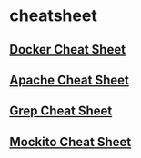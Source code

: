 # cheatsheet

## [Docker Cheat Sheet](docs/docker.md)
## [Apache Cheat Sheet](docs/apache.md)
## [Grep Cheat Sheet](docs/grep.md)
## [Mockito Cheat Sheet](docs/mockito.md)
